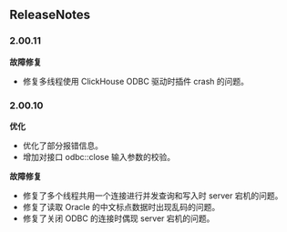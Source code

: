 ## ReleaseNotes

### 2.00.11

**故障修复**

- 修复多线程使用 ClickHouse ODBC 驱动时插件 crash 的问题。

### 2.00.10

**优化**

- 优化了部分报错信息。
- 增加对接口 odbc::close 输入参数的校验。

**故障修复**

- 修复了多个线程共用一个连接进行并发查询和写入时 server 宕机的问题。
- 修复了读取 Oracle 的中文标点数据时出现乱码的问题。
- 修复了关闭 ODBC 的连接时偶现 server 宕机的问题。